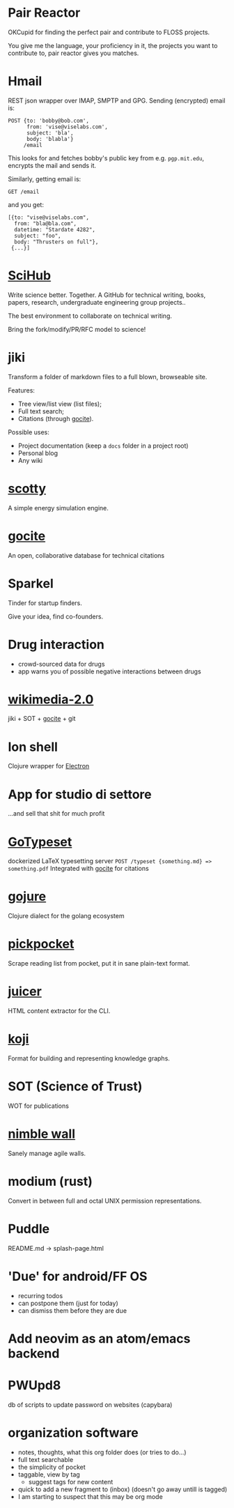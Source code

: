# Pair Reactor

OKCupid for finding the perfect pair and contribute to FLOSS projects.

You give me the language, your proficiency in it, the projects
you want to contribute to, pair reactor gives you matches.


# Hmail

REST json wrapper over IMAP, SMPTP and GPG. Sending (encrypted) email is:
```
POST {to: 'bobby@bob.com',
      from: 'vise@viselabs.com',
      subject: 'bla',
      body: 'blabla'}
     /email
```

This looks for and fetches bobby's public key from e.g. `pgp.mit.edu`, encrypts the mail and sends it.

Similarly, getting email is:

```
GET /email
```

and you get:

```
[{to: "vise@viselabs.com",
  from: "bla@bla.com",
  datetime: "Stardate 4282",
  subject: "foo",
  body: "Thrusters on full"},
 {...}]
```


# [SciHub](./detailed/scihub.md)

Write science better. Together.
A GitHub for technical writing, books, papers, research, undergraduate engineering group projects..

The best environment to collaborate on technical writing.

Bring the fork/modify/PR/RFC model to science!


# jiki

Transform a folder of markdown files to a full blown, browseable site.

Features:
- Tree view/list view (list files);
- Full text search;
- Citations (through [gocite](./detailed/gocite.md)).

Possible uses:
- Project documentation (keep a `docs` folder in a project root)
- Personal blog
- Any wiki


# [scotty](./detailed/scotty.md)

A simple energy simulation engine.


# [gocite](./detailed/gocite.md)

An open, collaborative database for technical citations


# Sparkel

Tinder for startup finders.

Give your idea, find co-founders.


# Drug interaction

- crowd-sourced data for drugs
- app warns you of possible negative interactions between drugs


# [wikimedia-2.0](./detailed/better_wikimedia.md)

jiki + SOT + [gocite](./detailed/gocite.md) + git


# Ion shell

Clojure wrapper for [Electron](http://electron.atom.io)


# App for studio di settore

...and sell that shit for much profit


# [GoTypeset](https://github.com/vise890/gotypeset)

dockerized LaTeX typesetting server
`POST /typeset {something.md} => something.pdf`
Integrated with [gocite](./detailed/gocite.md) for citations


# [gojure](./detailed/gojure.md)

Clojure dialect for the golang ecosystem


# [pickpocket](./detailed/pickpocket.md)

Scrape reading list from pocket, put it in sane plain-text format.


# [juicer](./detailed/juicer.md)

HTML content extractor for the CLI.


# [koji](./detailed/koji.md)

Format for building and representing knowledge graphs.


# SOT (Science of Trust)

WOT for publications


# [nimble wall](./detailed/nimble_wall.md)

Sanely manage agile walls.


# modium (rust)

Convert in between full and octal UNIX permission representations.


# Puddle

README.md -> splash-page.html


# 'Due' for android/FF OS

- recurring todos
- can postpone them (just for today)
- can dismiss them before they are due


# Add neovim as an atom/emacs backend


# PWUpd8

db of scripts to update password on websites (capybara)

# organization software

- notes, thoughts, what this org folder does (or tries to do...)
- full text searchable
- the simplicity of pocket
- taggable, view by tag
  - suggest tags for new content
- quick to add a new fragment to (inbox) (doesn't go away untill is tagged)
- I am starting to suspect that this may be org mode

